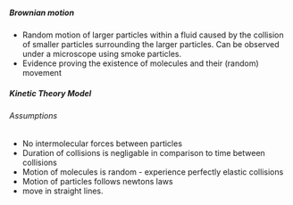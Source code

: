 
##### Brownian motion
- Random motion of larger particles within a fluid caused by the collision of smaller particles surrounding the larger particles. Can be observed under a microscope using smoke particles.
- Evidence proving the existence of molecules and their (random) movement 


##### Kinetic Theory Model

###### Assumptions
- No intermolecular forces between particles
- Duration of collisions is negligable in comparison to time between collisions
- Motion of molecules is random - experience perfectly elastic collisions
- Motion of particles follows newtons laws
- move in straight lines.